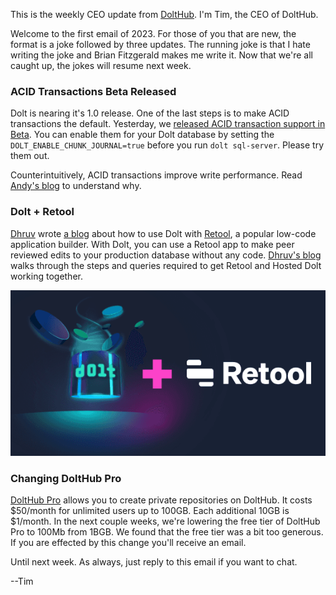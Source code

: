 This is the weekly CEO update from [DoltHub](https://www.dolthub.com/). I'm Tim, the CEO of DoltHub. 

Welcome to the first email of 2023. For those of you that are new, the format is a joke followed by three updates. The running joke is that I hate writing the joke and Brian Fitzgerald makes me write it. Now that we're all caught up, the jokes will resume next week.

### ACID Transactions Beta Released

Dolt is nearing it's 1.0 release. One of the last steps is to make ACID transactions the default. Yesterday, we [released ACID transaction support in Beta](https://www.dolthub.com/blog/2023-01-04-acid-transactions/). You can enable them for your Dolt database by setting the `DOLT_ENABLE_CHUNK_JOURNAL=true` before you run `dolt sql-server`. Please try them out. 

Counterintuitively, ACID transactions improve write performance. Read [Andy's blog](https://www.dolthub.com/blog/2023-01-04-acid-transactions/) to understand why.

### Dolt + Retool

[Dhruv](https://www.dolthub.com/team#dhruv) wrote [a blog](https://www.dolthub.com/blog/2023-01-03-superpower-retool-with-dolt/) about how to use Dolt with [Retool](https://retool.com/), a popular low-code application builder. With Dolt, you can use a Retool app to make peer reviewed edits to your production database without any code. [Dhruv's blog](https://www.dolthub.com/blog/2023-01-03-superpower-retool-with-dolt/) walks through the steps and queries required to get Retool and Hosted Dolt working together.

[![Dolt + Retool](../images/dolt-retool.png)](https://www.dolthub.com/blog/2023-01-03-superpower-retool-with-dolt/)

### Changing DoltHub Pro

[DoltHub Pro](https://www.dolthub.com/pricing) allows you to create private repositories on DoltHub. It costs $50/month for unlimited users up to 100GB. Each additional 10GB is $1/month. In the next couple weeks, we're lowering the free tier of DoltHub Pro to 100Mb from 1BGB. We found that the free tier was a bit too generous. If you are effected by this change you'll receive an email. 

Until next week. As always, just reply to this email if you want to chat.

--Tim
